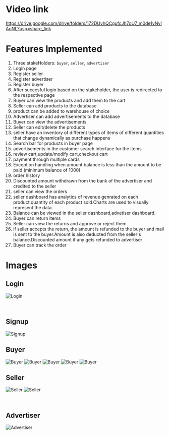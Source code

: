 # Video link

https://drive.google.com/drive/folders/172DUvhQCgufcJh7oU7_m0de1vNvlAuNL?usp=share_link

# Features Implemented

1. Three stakeHolders: `buyer`, `seller`, `advertiser`
2. Login page
3. Register seller
4. Register advertiser
5. Register buyer
6. After succesful login based on the stakeholder, the user is redirected to the respective page
7. Buyer can view the products and add them to the cart
8. Seller can add products to the database
9. product can be added to warehouse of choice
10. Advertiser can add advertisements to the database
11. Buyer can view the advertisements
12. Seller can edit/delete the products
13. seller have an inventory of different types of items of different quantities that change dynamically as purchase happens
14. Search bar for products in buyer page
15. advertisements in the customer search interface for the items
16. review cart,update/modify cart,checkout cart
17. payment through multiple cards
18. Exception handling when amount balance is less than the amount to be paid (minimum balance of 1000)
19. order history
20. Discounted amount withdrawn from the bank of the advertiser and credited to the seller
21. seller can view the orders
22. seller dashboard has analytics of revenue genrated on each product,quantity of each product sold.Charts are used to visually represent the data.
23. Balance can be viewed in the seller dashboard,advetiser dashboard.
24. Buyer can return items
25. Seller can view the returns and approve or reject them
26. if seller accepts the return, the amount is refunded to the buyer and mail is sent to the buyer.Amount is also deducted from the seller's balance.Discounted amount if any gets refunded to advertiser
27. Buyer can track the order

# Images

## Login

![Login](Images/signin.png)

<br/>

## Signup

![Signup](Images/signup.png)

## Buyer

![Buyer](Images/Buyer.png)
![Buyer](Images/cart.png)
![Buyer](Images/review.png)
![Buyer](Images/Payment.png)
![Buyer](Images/orders.png)
<br/>

## Seller

![Seller](Images/sellerDashboard.png)
![Seller](Images/analysis.png)

<br/>

## Advertiser

![Advertiser](Images/advertiser.png)
